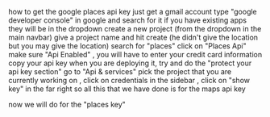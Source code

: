 how to get the google places api key
just get a gmail account
type "google developer console" in google and search for it
if you have existing apps they will be in the dropdown
create a new project (from the dropdown in the main navbar)
give a project name and hit create (he didn't give the location but you may give the location)
search for "places"
click on "Places Api"
make sure "Api Enabled" , you will have to enter your credit card information
copy your api key
when you are deploying it, try and do the "protect your api key section"
go to "Api & services"
pick the project that you are currently working on , click on credentials in the sidebar , click on "show key" in the far right
so all this that we have done is for the maps api key

now we will do for the "places key"
